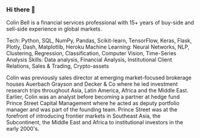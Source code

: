 ### Hi there 👋

Colin Bell is a financial services professional with 15+ years of buy-side and sell-side experience in global markets. 

Tech: Python, SQL, NumPy, Pandas, Scikit-learn, TensorFlow, Keras, Flask, Plotly, Dash, Matplotlib, Heroku
Machine Learning: Neural Networks, NLP, Clustering, Regression, Classification, Computer Vision, Time-Series Analysis
Skills: Data analysis, Financial Analysis, Institutional Client Relations, Sales & Trading, Crypto-assets

Colin was previously sales director at emerging market-focused brokerage houses Auerbach Grayson and Decker & Co where he led investment research trips throughout Asia, Latin America, Africa and the Middle East. Earlier, Colin was an analyst before becoming a partner at hedge fund Prince Street Capital Management where he acted as deputy portfolio manager and was part of the founding team. Prince Street was at the forefront of introducing frontier markets in Southeast Asia, the Subcontinent, the Middle East and Africa to institutional investors in the early 2000's. 

<!--
**cbell98/cbell98** is a ✨ _special_ ✨ repository because its `README.md` (this file) appears on your GitHub profile.

Here are some ideas to get you started:

- 🔭 I’m currently working on ...
- 🌱 I’m currently learning ...
- 👯 I’m looking to collaborate on ...
- 🤔 I’m looking for help with ...
- 💬 Ask me about ...
- 📫 How to reach me: ...
- 😄 Pronouns: ...
- ⚡ Fun fact: ...
-->
